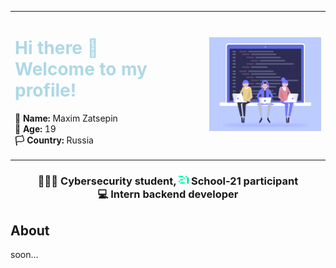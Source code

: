 <div id="Header">
    <table align="center">
        <tbody>
            <tr>
                <td>
                    <p>
                    <h1 style="color:lightblue">
                    Hi there 👋 <br> Welcome to my profile!
                    </h1>
                    <b>📝 Name:</b> Maxim Zatsepin <br>
                    <b>📆 Age:</b> 19 <br>
                    <b>🏳️ Country:</b> Russia
                    </p>
                </td>
                <td>
                <img width=200 height=150 src="./assets/header_gif1.gif" alt="Welcome GIF" />
                </td>
            </tr>
        </tbody>
    </table>
    <h3 align="center">
    👩🏾‍💻 Cybersecurity student, 
    <img width=16 hegiht=16 src="./assets/21_logo.png" alt="21logo.png" />  School-21 participant <br>
    💻 Intern backend developer
    </h3>
</div>
<div id="Main">
    <h2>About</h2>
    <p>
        soon...
    </p>
</div>